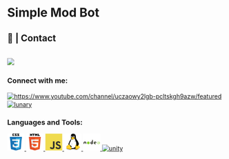 # Simple Mod Bot
## 👥 | Contact
<a href="https://www.youtube.com/channel/UCxxK71QFN4_PrBhCFmH2Jmw"><img widhtsrc="https://raw.githubusercontent.com/MikeCodesDotNET/ColoredBadges/master/png/streaming/youtube%402x.png"></a></br>
<a href="https://discord.gg/lunary"><img src="https://discord.com/api/guilds/848272618971987988/widget.png?style=banner1"></a>


<h3 align="left">Connect with me:</h3>
<p align="left">
<a href="https://www.youtube.com/c/https://www.youtube.com/channel/uczaowy2lgb-pcltskgh9azw/featured" target="blank"><img align="center" src="https://raw.githubusercontent.com/rahuldkjain/github-profile-readme-generator/master/src/images/icons/Social/youtube.svg" alt="https://www.youtube.com/channel/uczaowy2lgb-pcltskgh9azw/featured" height="30" width="40" /></a>
<a href="https://discord.gg/lunary" target="blank"><img align="center" src="https://raw.githubusercontent.com/rahuldkjain/github-profile-readme-generator/master/src/images/icons/Social/discord.svg" alt="lunary" height="30" width="40" /></a>
</p>

<h3 align="left">Languages and Tools:</h3>
<p align="left"> <a href="https://www.w3schools.com/css/" target="_blank"> <img src="https://raw.githubusercontent.com/devicons/devicon/master/icons/css3/css3-original-wordmark.svg" alt="css3" width="40" height="40"/> </a> <a href="https://www.w3.org/html/" target="_blank"> <img src="https://raw.githubusercontent.com/devicons/devicon/master/icons/html5/html5-original-wordmark.svg" alt="html5" width="40" height="40"/> </a> <a href="https://developer.mozilla.org/en-US/docs/Web/JavaScript" target="_blank"> <img src="https://raw.githubusercontent.com/devicons/devicon/master/icons/javascript/javascript-original.svg" alt="javascript" width="40" height="40"/> </a> <a href="https://www.linux.org/" target="_blank"> <img src="https://raw.githubusercontent.com/devicons/devicon/master/icons/linux/linux-original.svg" alt="linux" width="40" height="40"/> </a> <a href="https://nodejs.org" target="_blank"> <img src="https://raw.githubusercontent.com/devicons/devicon/master/icons/nodejs/nodejs-original-wordmark.svg" alt="nodejs" width="40" height="40"/> </a> <a href="https://unity.com/" target="_blank"> <img src="https://www.vectorlogo.zone/logos/unity3d/unity3d-icon.svg" alt="unity" width="40" height="40"/> </a> </p>

